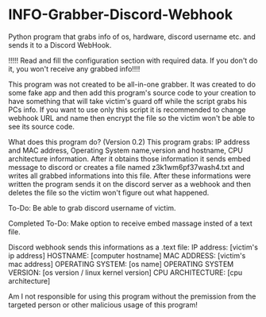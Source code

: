 # INFO-Grabber-Discord-Webhook
Python program that grabs info of os, hardware, discord username etc. and sends it to a Discord WebHook.

!!!!! Read and fill the configuration section with required data. If you don't do it, you won't receive any grabbed info!!!!

This program was not created to be all-in-one grabber. It was created to do some fake app and then add this program's source code to your creation to have something that will take victim's guard off while the script grabs his PCs info.
If you want to use only this script it is recommended to change webhook URL and name then encrypt the file so the victim won't be able to see its source code.


What does this program do? (Version 0.2)
This program grabs: IP address and MAC address, Operating System name,version and hostname, CPU architecture information.
After it obtains those information it sends embed message to discord or creates a file named z3k1wm6pf37wash4.txt and writes all grabbed informations into this file. After these informations were written the program sends it on the discord server as a webhook and then deletes the file so the victim won't figure out what happened.

To-Do:
Be able to grab discord username of victim.

Completed To-Do:
Make option to receive embed massage insted of a text file.


Discord webhook sends this informations as a .text file:
IP address: [victim's ip address]
HOSTNAME: [computer hostname]
MAC ADDRESS: [victim's mac address]
OPERATING SYSTEM: [os name]
OPERATING SYSTEM VERSION: [os version / linux kernel version]
CPU ARCHITECTURE: [cpu architecture]



Am I not responsible for using this program without the premission from the targeted person or other malicious usage of this program!
